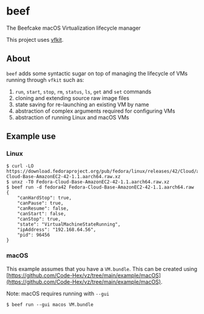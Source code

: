 # beef
The Beefcake macOS Virtualization lifecycle manager

This project uses [vfkit](https://github.com/crc-org/vfkit).

## About

`beef` adds some syntactic sugar on top of managing the lifecycle of VMs running through `vfkit` such as:

1. `run`, `start`, `stop`, `rm`, `status`, `ls`, `get` and `set` commands
1. cloning and extending source raw image files
1. state saving for re-launching an existing VM by name
1. abstraction of complex arguments required for configuring VMs
1. abstraction of running Linux and macOS VMs

## Example use

### Linux

```
$ curl -LO https://download.fedoraproject.org/pub/fedora/linux/releases/42/Cloud/aarch64/images/Fedora-Cloud-Base-AmazonEC2-42-1.1.aarch64.raw.xz
$ unxz -T0 Fedora-Cloud-Base-AmazonEC2-42-1.1.aarch64.raw.xz
$ beef run -d fedora42 Fedora-Cloud-Base-AmazonEC2-42-1.1.aarch64.raw
{
    "canHardStop": true,
    "canPause": true,
    "canResume": false,
    "canStart": false,
    "canStop": true,
    "state": "VirtualMachineStateRunning",
    "ipAddress": "192.168.64.56",
    "pid": 96456
}
```

### macOS

This example assumes that you have a `VM.bundle`. This can be created using [https://github.com/Code-Hex/vz/tree/main/example/macOS](https://github.com/Code-Hex/vz/tree/main/example/macOS).

Note: macOS requires running with `--gui`

```
$ beef run --gui macos VM.bundle
```
